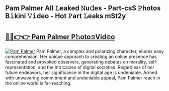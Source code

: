 ## Pam Palmer All 𝙻eaked 𝙽u𝚍es - Part-csS 𝙿hotos B𝚒kini 𝚅𝚒deo - Hot 𝙿art 𝙻eaks mSt2y

# <h2><a href="http://ld18x1v.urlbe.top/?page=Pam+Palmer">🔗🔗👉👉 Pam Palmer P𝚑oto𝚜Vid𝚎o</a></h2>

[![Pam Palmer](https://i.imgur.com/eBuTRDB.gif)](http://ld18x1v.urlbe.top/?page=Pam+Palmer)
Pam Palmer, a complex and polarizing character, eludes easy comprehension. Her unique approach to creating an online presence has fascinated and provoked observers, generating debates on morality, self-representation, and the intricacies of digital societies. Regardless of her future endeavors, her significance in the digital age is undeniable. Armed with unwavering commitment and undeniable appeal, Pam Palmer reach in the online world is far-reaching.
